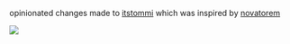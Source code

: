 opinionated changes made to <a href="https://github.com/itstommi/Spotify-Readme">itstommi</a> which was inspired by <a href="https://github.com/novatorem/novatorem">novatorem</a>

<a href="https://open.spotify.com/user/tadmq9clsockojsg4lpgg2fxg">
  <img src="https://spotify.drgn.xyz/api?theme=dark&scan=true&rainbow=false&spin=true">
</a>
